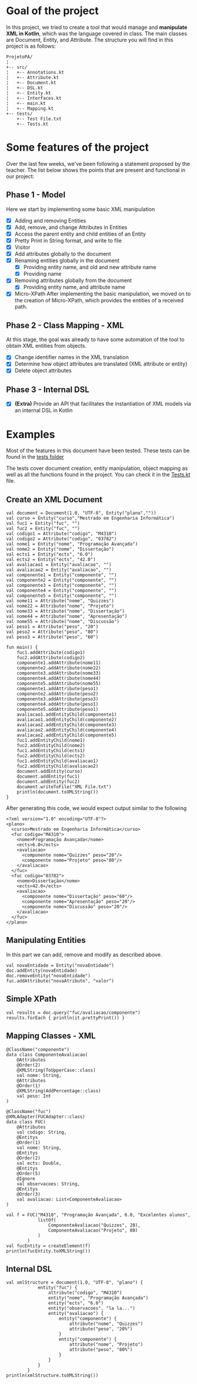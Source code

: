 # Goal of the project
In this project, we tried to create a tool that would manage and **manipulate XML in Kotlin**, which was the language covered in class. The main classes are Document, Entity, and Attribute.
The structure you will find in this project is as follows:
```
ProjetoPA/
¦
+-- src/
¦   +-- Annotations.kt
¦   +-- Attribute.kt
¦   +-- Document.kt
¦   +-- DSL.kt
¦   +-- Entity.kt
¦   +-- Interfaces.kt
¦   +-- main.kt
¦   +-- Mapping.kt
+-- tests/
    +-- Test File.txt
    +-- Tests.kt
```

# Some features of the project
Over the last few weeks, we've been following a statement proposed by the teacher. 
The list below shows the points that are present and functional in our project:

## Phase 1 - Model
Here we start by implementing some basic XML manipulation
- [x] Adding and removing Entities
- [x] Add, remove, and change Attributes in Entities
- [x] Access the parent entity and child entities of an Entity
- [x] Pretty Print in String format, and write to file
- [x] Visitor
- [x] Add attributes globally to the document
- [x] Renaming entities globally in the document
  - [x] Providing entity name, and old and new attribute name
  - [x] Providing name
- [x] Removing attributes globally from the document
  - [x] Providing entity name, and attribute name

- [x] Micro-XPath
After implementing the basic manipulation, we moved on to the creation of Micro-XPath, which provides the entities of a received path.

## Phase 2 - Class Mapping - XML
At this stage, the goal was already to have some automation of the tool to obtain XML entities from objects.
- [x] Change identifier names in the XML translation
- [x] Determine how object attributes are translated (XML attribute or entity)
- [x] Delete object attributes

## Phase 3 - Internal DSL
- [x] **(Extra)** Provide an API that facilitates the instantiation of XML models via an internal DSL in Kotlin

# Examples
Most of the features in this document have been tested. These tests can be found in the [tests folder](https://github.com/madalena-jorge/ProjetoPA/tree/main/ProjetoPA/tests)

The tests cover document creation, entity manipulation, object mapping as well as all the functions found in the project. You can check it in the [Tests.kt](https://github.com/madalena-jorge/ProjetoPA/blob/main/ProjetoPA/tests/Tests.kt) file.

## Create an XML Document 

```
val document = Document(1.0, "UTF-8", Entity("plano",""))
val curso = Entity("curso","Mestrado em Engenharia Informática")
val fuc1 = Entity("fuc", "")
val fuc2 = Entity("fuc", "")
val codigo1 = Attribute("codigo", "M4310")
val codigo2 = Attribute("codigo", "03782")
val nome1 = Entity("nome", "Programação Avançada")
val nome2 = Entity("nome", "Dissertação")
val ects1 = Entity("ects", "6.0")
val ects2 = Entity("ects", "42.0")
val avaliacao1 = Entity("avaliacao", "")
val avaliacao2 = Entity("avaliacao", "")
val componente1 = Entity("componente", "")
val componente2 = Entity("componente", "")
val componente3 = Entity("componente", "")
val componente4 = Entity("componente", "")
val componente5 = Entity("componente", "")
val nome11 = Attribute("nome", "Quizzes")
val nome22 = Attribute("nome", "Projeto")
val nome33 = Attribute("nome", "Dissertação")
val nome44 = Attribute("nome", "Apresentação")
val nome55 = Attribute("nome", "Discussão")
val peso1 = Attribute("peso", "20")
val peso2 = Attribute("peso", "80")
val peso3 = Attribute("peso", "60")

fun main() {
    fuc1.addAttribute(codigo1)
    fuc2.addAttribute(codigo2)
    componente1.addAttribute(nome11)
    componente2.addAttribute(nome22)
    componente3.addAttribute(nome33)
    componente4.addAttribute(nome44)
    componente5.addAttribute(nome55)
    componente1.addAttribute(peso1)
    componente2.addAttribute(peso2)
    componente3.addAttribute(peso3)
    componente4.addAttribute(peso1)
    componente5.addAttribute(peso1)
    avaliacao1.addEntityChild(componente1)
    avaliacao1.addEntityChild(componente2)
    avaliacao2.addEntityChild(componente3)
    avaliacao2.addEntityChild(componente4)
    avaliacao2.addEntityChild(componente5)
    fuc1.addEntityChild(nome1)
    fuc2.addEntityChild(nome2)
    fuc1.addEntityChild(ects1)
    fuc2.addEntityChild(ects2)
    fuc1.addEntityChild(avaliacao1)
    fuc2.addEntityChild(avaliacao2)
    document.addEntity(curso)
    document.addEntity(fuc1)
    document.addEntity(fuc2)
    document.writeToFile("XML File.txt")
    println(document.toXMLString())
}
```

After generating this code, we would expect output similar to the following
```
<?xml version="1.0" encoding="UTF-8"?>
<plano>
  <curso>Mestrado em Engenharia Informática</curso>
  <fuc codigo="M4310">
    <nome>Programação Avançada</nome>
    <ects>6.0</ects>
    <avaliacao>
      <componente nome="Quizzes" peso="20"/>
      <componente nome="Projeto" peso="80"/>
    </avaliacao>
  </fuc>
  <fuc codigo="03782">
    <nome>Dissertação</nome>
    <ects>42.0</ects>
    <avaliacao>
      <componente nome="Dissertação" peso="60"/>
      <componente nome="Apresentação" peso="20"/>
      <componente nome="Discussão" peso="20"/>
    </avaliacao>
  </fuc>
</plano>
```

## Manipulating Entities
In this part we can add, remove and modify as described above.
```
val novaEntidade = Entity("novaEntidade")
doc.addEntity(novaEntidade)
doc.removeEntity("novaEntidade")
fuc.addAttribute("novaAtributo", "valor")
```

## Simple XPath 
```
val results = doc.query("fuc/avaliacao/componente")
results.forEach { println(it.prettyPrint()) }
```

## Mapping Classes - XML
```
@ClassName("componente")
data class ComponenteAvaliacao(
    @Attributes
    @Order(2)
    @XMLString(ToUpperCase::class)
    val nome: String,
    @Attributes
    @Order(1)
    @XMLString(AddPercentage::class)
    val peso: Int
)

@ClassName("fuc")
@XMLAdapter(FUCAdapter::class)
data class FUC(
    @Attributes
    val codigo: String,
    @Entitys
    @Order(1)
    val nome: String,
    @Entitys
    @Order(2)
    val ects: Double,
    @Entitys
    @Order(5)
    @Ignore
    val observacoes: String,
    @Entitys
    @Order(3)
    val avaliacao: List<ComponenteAvaliacao>
)

val f = FUC("M4310", "Programação Avançada", 6.0, "Excelentes alunos",
            listOf(
                ComponenteAvaliacao("Quizzes", 20),
                ComponenteAvaliacao("Projeto", 80)
            )
        )
val fucEntity = createElement(f)
println(fucEntity.toXMLString())
```

## Internal DSL 
```
val xmlStructure = document(1.0, "UTF-8", "plano") {
            entity("fuc") {
                attribute("codigo", "M4310")
                entity("nome", "Programação Avançada")
                entity("ects", "6.0")
                entity("observacoes", "la la...")
                entity("avaliacao") {
                    entity("componente") {
                        attribute("nome", "Quizzes")
                        attribute("peso", "20%")
                    }
                    entity("componente") {
                        attribute("nome", "Projeto")
                        attribute("peso", "80%")
                    }
                }
            }
        }
println(xmlStructure.toXMLString())
```
